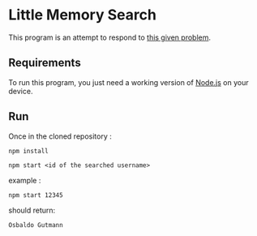 # Little Memory Search

This program is an attempt to respond to [this given problem](https://github.com/planity/test_recrutement/tree/master/backend_confirmed).

## Requirements

To run this program, you just need a working version of [Node.js](https://nodejs.org/en/) on your device.

## Run

Once in the cloned repository :

`npm install`

 `npm start <id of the searched username>`

example :

`npm start 12345`

should return:

`Osbaldo Gutmann`
